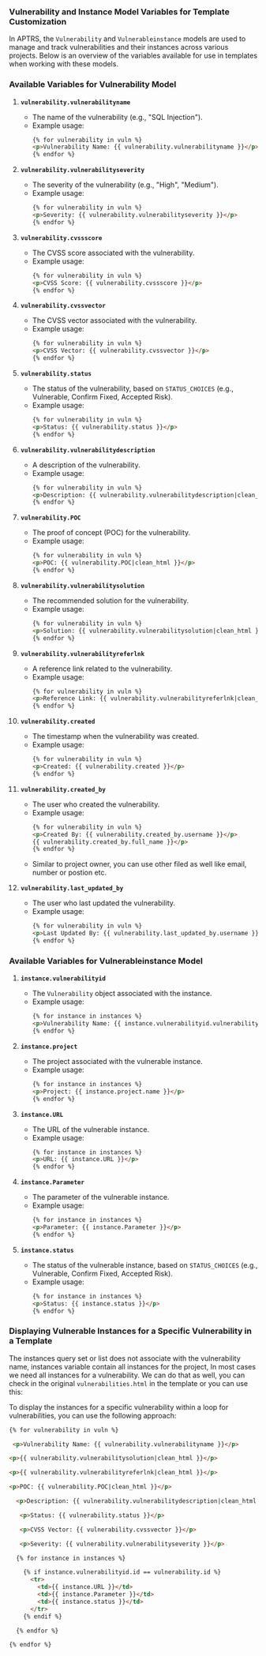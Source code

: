 ### Vulnerability and Instance Model Variables for Template Customization

In APTRS, the `Vulnerability` and `Vulnerableinstance` models are used to manage and track vulnerabilities and their instances across various projects. Below is an overview of the variables available for use in templates when working with these models.

### Available Variables for Vulnerability Model


1. **`vulnerability.vulnerabilityname`**  
    - The name of the vulnerability (e.g., "SQL Injection").  
    - Example usage:  
        ```html
        {% for vulnerability in vuln %}
        <p>Vulnerability Name: {{ vulnerability.vulnerabilityname }}</p>
        {% endfor %}
        ```

2. **`vulnerability.vulnerabilityseverity`**  
    - The severity of the vulnerability (e.g., "High", "Medium").  
    - Example usage:  
        ```html
        {% for vulnerability in vuln %}
        <p>Severity: {{ vulnerability.vulnerabilityseverity }}</p>
        {% endfor %}
        ```

3. **`vulnerability.cvssscore`**  
    - The CVSS score associated with the vulnerability.  
    - Example usage:  
        ```html
        {% for vulnerability in vuln %}
        <p>CVSS Score: {{ vulnerability.cvssscore }}</p>
        {% endfor %}
        ```

4. **`vulnerability.cvssvector`**  
    - The CVSS vector associated with the vulnerability.  
    - Example usage:  
        ```html
        {% for vulnerability in vuln %}
        <p>CVSS Vector: {{ vulnerability.cvssvector }}</p>
        {% endfor %}
        ```

5. **`vulnerability.status`**  
    - The status of the vulnerability, based on `STATUS_CHOICES` (e.g., Vulnerable, Confirm Fixed, Accepted Risk).  
    - Example usage:  
        ```html
        {% for vulnerability in vuln %}
        <p>Status: {{ vulnerability.status }}</p>
        {% endfor %}
        ```

6. **`vulnerability.vulnerabilitydescription`**  
    - A description of the vulnerability.  
    - Example usage:  
        ```html
        {% for vulnerability in vuln %}
        <p>Description: {{ vulnerability.vulnerabilitydescription|clean_html }}</p>
        {% endfor %}
        ```

7. **`vulnerability.POC`**  
    - The proof of concept (POC) for the vulnerability.  
    - Example usage:  
        ```html
        {% for vulnerability in vuln %}
        <p>POC: {{ vulnerability.POC|clean_html }}</p>
        {% endfor %}
        ```

8. **`vulnerability.vulnerabilitysolution`**  
    - The recommended solution for the vulnerability.  
    - Example usage:  
        ```html
        {% for vulnerability in vuln %}
        <p>Solution: {{ vulnerability.vulnerabilitysolution|clean_html }}</p>
        {% endfor %}
        ```

9. **`vulnerability.vulnerabilityreferlnk`**  
    - A reference link related to the vulnerability.  
    - Example usage:  
        ```html
        {% for vulnerability in vuln %}
        <p>Reference Link: {{ vulnerability.vulnerabilityreferlnk|clean_html }}</p>
        {% endfor %}
        ```

10. **`vulnerability.created`**  
    - The timestamp when the vulnerability was created.  
    - Example usage:  
        ```html
        {% for vulnerability in vuln %}
        <p>Created: {{ vulnerability.created }}</p>
        {% endfor %}
        ```

11. **`vulnerability.created_by`**  
    - The user who created the vulnerability.  
    - Example usage:  
        ```html
        {% for vulnerability in vuln %}
        <p>Created By: {{ vulnerability.created_by.username }}</p>
        {{ vulnerability.created_by.full_name }}</p>
        {% endfor %}
        ```
    - Similar to project owner, you can use other filed as well  like email, number or postion etc.

12. **`vulnerability.last_updated_by`**  
    - The user who last updated the vulnerability.  
    - Example usage:  
      ```html
      {% for vulnerability in vuln %}
      <p>Last Updated By: {{ vulnerability.last_updated_by.username }}</p>
      {% endfor %}
      ```

### Available Variables for Vulnerableinstance Model

1. **`instance.vulnerabilityid`**  
   - The `Vulnerability` object associated with the instance.  
   - Example usage:  
     ```html
     {% for instance in instances %}
     <p>Vulnerability Name: {{ instance.vulnerabilityid.vulnerabilityname }}</p>
     {% endfor %}
     ```

2. **`instance.project`**  
   - The project associated with the vulnerable instance.  
   - Example usage:  
     ```html
     {% for instance in instances %}
     <p>Project: {{ instance.project.name }}</p>
     {% endfor %}
     ```

3. **`instance.URL`**  
   - The URL of the vulnerable instance.  
   - Example usage:  
     ```html
     {% for instance in instances %}
     <p>URL: {{ instance.URL }}</p>
     {% endfor %}
     ```

4. **`instance.Parameter`**  
   - The parameter of the vulnerable instance.  
   - Example usage:  
     ```html
     {% for instance in instances %}
     <p>Parameter: {{ instance.Parameter }}</p>
     {% endfor %}
     ```

5. **`instance.status`**  
   - The status of the vulnerable instance, based on `STATUS_CHOICES` (e.g., Vulnerable, Confirm Fixed, Accepted Risk).  
   - Example usage:  
     ```html
     {% for instance in instances %}
     <p>Status: {{ instance.status }}</p>
     {% endfor %}
     ```

### Displaying Vulnerable Instances for a Specific Vulnerability in a Template
The instances query set or list does not associate with the vulnerability name, instances variable contain all instances for the project, In most cases we need all instances for a vulnerability. We can do that as well, you can check in the original ``vulnerabilities.html`` in the template or you can use this: 

To display the instances for a specific vulnerability within a loop for vulnerabilities, you can use the following approach:

```html
{% for vulnerability in vuln %}

 <p>Vulnerability Name: {{ vulnerability.vulnerabilityname }}</p>

<p>{{ vulnerability.vulnerabilitysolution|clean_html }}</p>

<p>{{ vulnerability.vulnerabilityreferlnk|clean_html }}</p>

<p>POC: {{ vulnerability.POC|clean_html }}</p>

  <p>Description: {{ vulnerability.vulnerabilitydescription|clean_html }}</p>

   <p>Status: {{ vulnerability.status }}</p>

   <p>CVSS Vector: {{ vulnerability.cvssvector }}</p>

   <p>Severity: {{ vulnerability.vulnerabilityseverity }}</p>

  {% for instance in instances %}

    {% if instance.vulnerabilityid.id == vulnerability.id %}
      <tr>
        <td>{{ instance.URL }}</td>
        <td>{{ instance.Parameter }}</td>
        <td>{{ instance.status }}</td>
      </tr>
    {% endif %}

  {% endfor %}

{% endfor %}
```